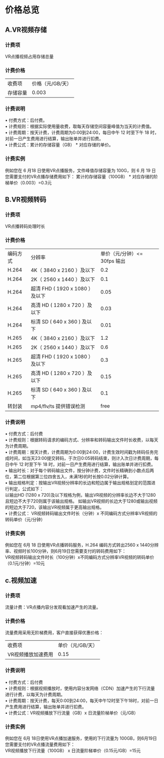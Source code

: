 # 价格总览

## A.VR视频存储  
### 计费项  
VR点播视频占用存储总量  
### 计费价格  
<table>
<tr>
    <td>收费项<br/>
    <td>价格（元/GB/天）</td>
</tr>
<tr>
    <td> 存储容量<br/>
    <td>0.003</td>
</tr>
</table>

### 计费说明
•	付费方式：后付费。  
•	计费规则：根据实际使用量收费，取每天存储空间容量峰值为当天的计费值。  
•	计费周期：按天计费，计费周期为0:00到24:00，每日中午 12 时至下午 18 时，对前一日产生费用进行结算，输出账单并进行扣费。  
•	计费公式：累计的存储容量（GB） * 对应存储的单价。  
### 计费实例
例如您在 6 月18 日使用VR点播服务，文件峰值存储容量为 100G，则 6 月 19 日您需要支付的VR点播存储费用如下：
累计的存储容量（100GB） * 对应存储的阶梯单价（0.003）=0.3元

## B.VR视频转码
### 计费项
VR点播转码处理时长
### 计费价格
<table>
<tr>
    <td>编码方式<br/>
    <td>分辨率</td>
    <td>单价（元/分钟）<= 30fps 输出</td>	
</tr>
<tr>
    <td> H.264<br/>
    <td>4K（ 3840 x 2160 ）及以下</td>
    <td>0.2</td>	
</tr>
<tr>
    <td> H.264<br/>
    <td>2K（ 2560 x 1440 ）及以下</td>
    <td>0.1</td>
</tr>
<tr>
    <td> H.264<br/>
    <td>超清 FHD ( 1920 x 1080 ）及以下</td>
    <td>0.05</td>	
</tr>
<tr>
    <td> H.264<br/>
    <td>高清 HD ( 1280 x 720 ）及以下</td>
    <td>0.03</td>	
</tr>
<tr>
    <td> H.264<br/>
    <td>标清 SD ( 640 x 360 ) 及以下</td>
    <td>0.01</td>	
</tr>
<tr>
    <td> H.265<br/>
    <td>4K（ 3840 x 2160 ）及以下</td>
    <td>1.2</td>	
</tr>
<tr>
    <td> H.265<br/>
    <td>2K（ 2560 x 1440 ）及以下</td>
    <td>0.6</td>	
</tr>
<tr>
    <td> H.265<br/>
    <td>超清 FHD ( 1920 x 1080 ）及以下</td>
    <td>0.3</td>	
</tr>
<tr>
    <td> H.265<br/>
    <td>高清 HD ( 1280 x 720 ）及以下</td>
    <td>0.15</td>
</tr>
<tr>	
    <td> H.265<br/>
    <td>标清 SD ( 640 x 360 ) 及以下</td>
    <td>0.1</td>
</tr>
<tr>
    <td> 转封装<br/>
    <td>mp4/flv/ts  提供错误检测</td>
    <td>free</td>
</tr>
</table>

### 计费说明
•	付费方式：后付费  
•	计费规则：根据转码请求的编码方式、分辨率和转码输出文件时长收费，以每天为计费周期。  
•	计费周期：按天计费，计费周期为0:00到24:00，计费生效时间戳为转码任务完成时间，如当天23:00提交转码，于次日0:05转码结束，则计入次日计费周期，每日中午 12 时至下午 18 时，对前一日产生费用进行结算，输出账单并进行扣费。  
•	输出时长：对于每个转码输出文件，按分钟计费，文件时长精确到小数点后两位，第二位根据第三位四舍五入，未满1秒的时长按0.02分钟计算。  
•	输出规格判定：按输出VR视频分辨率的长边和短边属于输出规格划定的范围进行判定，公式如下：  
以输出HD (1280 x 720)及以下规格为例，输出VR视频的分辨率长边不大于1280且短边不大于720则属于该输出规格。
如输出VR视频的长边大于1280或输出视频的短边大于720，该输出VR视频属于更高输出规格。  
•	计费公式：
VR视频转码输出文件时长（分钟）x 不同编码方式分辨率VR视频的转码单价（元/分钟）
### 计费实例
例如您在 6月 18 日使用VR点播转码服务，H.264 编码方式转出2560 x 1440分辨率、视频时长100分钟，则6月19日您需要支付的转码费用如下：  
VR视频转码输出文件时长（100分钟）x不同编码方式分辨率VR视频的转码单价（0.1元/分钟）=10元
## c.视频加速
### 计费项
流量计费：VR点播内容分发观看加速产生的流量。
### 计费价格
流量费用采用无阶梯费用，客户直接获得优惠价格：
<table>
<tr>
    <td>收费项<br/>
    <td>单价（元/GB/天）</td>
</tr>
<tr>
    <td> VR视频播放加速费用<br/>
    <td>0.15</td>
</tr>
</table>

### 计费说明
•	付费方式：后付费  
•	计费规则：根据视频播放时，使用内容分发网络（CDN）加速产生的下行流量进行计费，以每天为计费周期。  
•	计费周期：按天计费，每天0:00到24:00，每天中午12时至下午18时，对前一日产生费用进行结算，输出账单并进行扣费。  
•	计费公式：VR视频播放下行流量（GB）x 日流量阶梯单价（元/GB）
### 计费实例
例如您在 6月 18日使用VR点播加速服务，使用的下行流量为 100GB，则6月19日您需要支付的VR点播流量费用如下：  
VR视频播放下行流量（100GB） x 日流量阶梯单价（0.15元/GB）=15元
